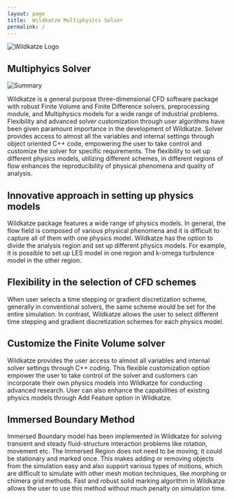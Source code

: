 ```yaml
---
layout: page
title:  Wildkatze Multiphysics Solver
permalink: /
---
```


![Wildkatze Logo](https://live.staticflickr.com/65535/51913253414_a23f23cde1_c.jpg)

## Multiphyics Solver
                                  

![Summary](https://live.staticflickr.com/65535/51909289644_5801b44f86_z.jpg)

Wildkatze is a general purpose three-dimensional CFD software package with robust Finite Volume and Finite Difference solvers, preprocessing module, and Multiphysics models for a wide range of industrial problems. Flexibility and advanced solver customization through user algorithms have been given paramount importance in the development of Wildkatze. Solver provides access to almost all the variables and internal settings through object oriented C++ code, empowering the user to take control and customize the solver for specific requirements. The flexibility to set up different physics models, utilizing different schemes, in different regions of flow enhances the reproducibility of physical phenomena and quality of analysis.

## Innovative approach in setting up physics models
Wildkatze package features a wide range of physics models. In general, the flow field is composed of various physical phenomena and it is difficult to capture all of them with one physics model. Wildkatze has the option to divide the analysis region and set up different physics models. For example, it is possible to set up LES model in one region and k-omega turbulence model in the other region.

## Flexibility in the selection of CFD schemes
When user selects a time stepping or gradient discretization scheme, generally in conventional solvers, the same scheme would be set for the entire simulation. In contrast, Wildkatze allows the user to select different time stepping and gradient discretization schemes for each physics model.

## Customize the Finite Volume solver
Wildkatze provides the user access to almost all variables and internal solver settings through C++ coding. This flexible customization option empower the user to take control of the solver and customers can incorporate their own physics models into Wildkatze for conducting advanced research. User can also enhance the capabilities of existing physics models through Add Feature option in Wildkatze.

## Immersed Boundary Method
Immersed Boundary model has been implemented in Wildkatze for solving transient and steady fluid-structure interaction problems like rotation, movement etc. The Immersed Region does not need to be moving, it could be stationary and marked once. This makes adding or removing objects from the simulation easy and also support various types of motions, which are difficult to simulate with other mesh motion techniques, like morphing or chimera grid methods. Fast and robust solid marking algorithm in Wildkatze allows the user to use this method without much penalty on simulation time.
